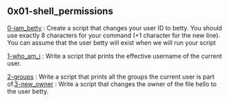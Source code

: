 ## 0x01-shell_permissions

[0-iam_betty](./0-iam_betty)  : Create a script that changes your user ID to betty. You should use exactly 8 characters for your command (+1 character for the new line). You can assume that the user betty will exist when we will run your script

[1-who_am_i](./1-who_am_i) : Write a script that prints the effective username of the current user.

[2-groups](./2-groups) : Write a script that prints all the groups the current user is part of.[3-new_owner](./3-new_owner) : Write a script that changes the owner of the file hello to the user betty.
